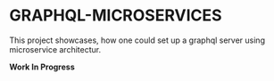 # GRAPHQL-MICROSERVICES

This project showcases, how one could set up a graphql server using microservice
architectur.

**Work In Progress**
